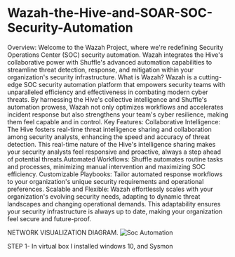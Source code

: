 # Wazah-the-Hive-and-SOAR-SOC-Security-Automation

Overview:
Welcome to the Wazah Project, where we're redefining Security Operations Center (SOC) security automation. Wazah integrates the Hive's collaborative power with Shuffle's advanced automation capabilities to streamline threat detection, response, and mitigation within your organization's security infrastructure.
What is Wazah?
Wazah is a cutting-edge SOC security automation platform that empowers security teams with unparalleled efficiency and effectiveness in combating modern cyber threats. By harnessing the Hive's collective intelligence and Shuffle's automation prowess, Wazah not only optimizes workflows and accelerates incident response but also strengthens your team's cyber resilience, making them feel capable and in control.
Key Features:
Collaborative Intelligence: The Hive fosters real-time threat intelligence sharing and collaboration among security analysts, enhancing the speed and accuracy of threat detection. This real-time nature of the Hive's intelligence sharing makes your security analysts feel responsive and proactive, always a step ahead of potential threats.Automated Workflows: Shuffle automates routine tasks and processes, minimizing manual intervention and maximizing SOC efficiency.
Customizable Playbooks: Tailor automated response workflows to your organization's unique security requirements and operational preferences.
Scalable and Flexible: Wazah effortlessly scales with your organization's evolving security needs, adapting to dynamic threat landscapes and changing operational demands. This adaptability ensures your security infrastructure is always up to date, making your organization feel secure and future-proof.

NETWORK VISUALIZATION DIAGRAM.
![Soc Automation](https://github.com/kelubia/Wazah-the-Hive-and-SOAR-SOC-Security-Automation/assets/98921903/e9f71575-a1fc-4632-928a-4be5f12b4de8)

STEP 1-
In virtual box I installed windows 10, and Sysmon
